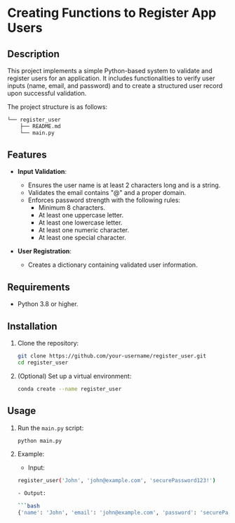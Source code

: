 # Creating Functions to Register App Users

## Description

This project implements a simple Python-based system to validate and register users for an application. It includes functionalities to verify user inputs (name, email, and password) and to create a structured user record upon successful validation.

The project structure is as follows:

```sh
└── register_user
    ├── README.md
    └── main.py
```

## Features

- **Input Validation**:
  - Ensures the user name is at least 2 characters long and is a string.
  - Validates the email contains "@" and a proper domain.
  - Enforces password strength with the following rules:
    - Minimum 8 characters.
    - At least one uppercase letter.
    - At least one lowercase letter.
    - At least one numeric character.
    - At least one special character.

- **User Registration**:
  - Creates a dictionary containing validated user information.

## Requirements

- Python 3.8 or higher.

## Installation

1. Clone the repository:

   ```bash
   git clone https://github.com/your-username/register_user.git
   cd register_user

2. (Optional) Set up a virtual environment:

    ```bash
    conda create --name register_user

## Usage

1. Run the `main.py` script:

    ```bash
    python main.py

2. Example:

    - Input:

    ```bash
    register_user('John', 'john@example.com', 'securePassword123!')

    - Output:

    ```bash
    {'name': 'John', 'email': 'john@example.com', 'password': 'securePassword123!'}

